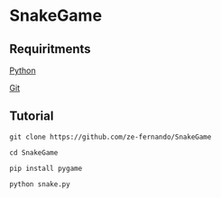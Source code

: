# SnakeGame

## Requiritments
[Python](https://www.python.org/downloads/)

[Git](https://git-scm.com/downloads)

## Tutorial

`git clone https://github.com/ze-fernando/SnakeGame`

`cd SnakeGame`

`pip install pygame`

`python snake.py`

